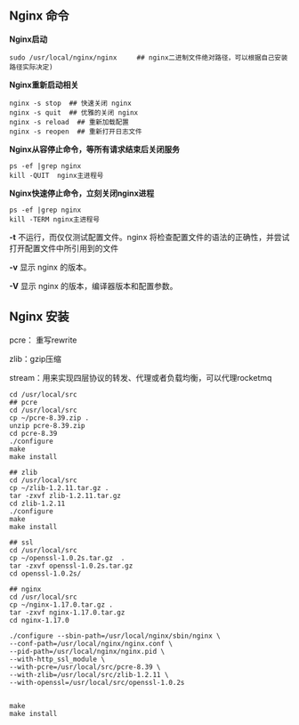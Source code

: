 ## Nginx 命令

**Nginx启动**

```
sudo /usr/local/nginx/nginx     ## nginx二进制文件绝对路径，可以根据自己安装路径实际决定)
```
**Nginx重新启动相关**

```
nginx -s stop  ## 快速关闭 nginx
nginx -s quit  ## 优雅的关闭 nginx
nginx -s reload  ## 重新加载配置
nginx -s reopen  ## 重新打开日志文件
```



**Nginx从容停止命令，等所有请求结束后关闭服务**

```
ps -ef |grep nginx
kill -QUIT  nginx主进程号
```

**Nginx快速停止命令，立刻关闭nginx进程**

```
ps -ef |grep nginx
kill -TERM nginx主进程号 
```

**-t** 不运行，而仅仅测试配置文件。nginx 将检查配置文件的语法的正确性，并尝试打开配置文件中所引用到的文件

**-v** 显示 nginx 的版本。

**-V** 显示 nginx 的版本，编译器版本和配置参数。

## Nginx 安装

pcre： 重写rewrite

zlib：gzip压缩

stream：用来实现四层协议的转发、代理或者负载均衡，可以代理rocketmq

```shell
cd /usr/local/src
## pcre
cd /usr/local/src
cp ~/pcre-8.39.zip .
unzip pcre-8.39.zip 
cd pcre-8.39
./configure
make
make install

## zlib
cd /usr/local/src
cp ~/zlib-1.2.11.tar.gz .
tar -zxvf zlib-1.2.11.tar.gz 
cd zlib-1.2.11
./configure
make
make install

## ssl
cd /usr/local/src
cp ~/openssl-1.0.2s.tar.gz  .
tar -zxvf openssl-1.0.2s.tar.gz 
cd openssl-1.0.2s/

## nginx
cd /usr/local/src
cp ~/nginx-1.17.0.tar.gz .
tar -zxvf nginx-1.17.0.tar.gz
cd nginx-1.17.0
 
./configure --sbin-path=/usr/local/nginx/sbin/nginx \
--conf-path=/usr/local/nginx/nginx.conf \
--pid-path=/usr/local/nginx/nginx.pid \
--with-http_ssl_module \
--with-pcre=/usr/local/src/pcre-8.39 \
--with-zlib=/usr/local/src/zlib-1.2.11 \
--with-openssl=/usr/local/src/openssl-1.0.2s

 
make
make install

```